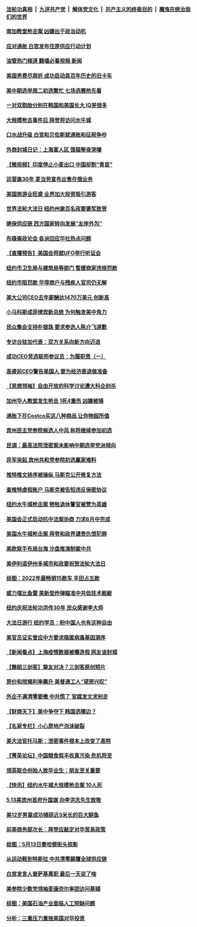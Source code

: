 ####  [法轮功真相](../../../../basic/blob/master/README.md?t=05170631) &nbsp;|&nbsp; [九评共产党](../../../../9ping.md/blob/master/README.md?t=05170631) &nbsp;|&nbsp; [解体党文化](../../../../jtdwh.md/blob/master/README.md?t=05170631)  &nbsp;|&nbsp; [共产主义的终极目的](../../../../gczydzjmd.md/blob/master/README.md?t=05170631) &nbsp;|&nbsp; [魔鬼在统治我们的世界](../../../../mgztzwmdsj.md/blob/master/README.md?t=05170631) 

#### [南加教堂枪击案 凶嫌出于政治动机](../pages/nsc412/n13738739.md?t=05170631) 

#### [应对通胀 白宫发布住房供应行动计划](../pages/nsc412/n13738638.md?t=05170631) 

#### [油管热门频道 翻墙必看视频 新闻](http://45.76.130.85:81/youtube.html?05170631)

#### [美国男费尽周折 成功启动具百年历史的旧卡车](../pages/nsc412/n13738244.md?t=05170631) 

#### [美中期选举周二初选繁忙 七场选赛抢先看](../pages/nsc412/n13738480.md?t=05170631) 

#### [一对双胞胎分别在韩国和美国长大 IQ差很多](../pages/nsc412/n13738567.md?t=05170631) 

#### [大规模枪击事件后 拜登将访问水牛城](../pages/nsc412/n13738582.md?t=05170631) 

#### [口水战升级 白宫和贝佐斯就通胀和征税争吵](../pages/nsc412/n13738595.md?t=05170631) 

#### [外商封城日记：上海富人区 饿猫整夜哭嚎](../pages/nsc412/n13738603.md?t=05170631) 

#### [【微视频】印度停止小麦出口 中国却割“青苗”](../pages/nsc412/n13738113.md?t=05170631) 

#### [运营逾30年 麦当劳宣布出售在俄业务](../pages/nsc412/n13738565.md?t=05170631) 

#### [美国旅游业旺盛 业界加大投资吸引游客](../pages/nsc412/n13738532.md?t=05170631) 

#### [世界法轮大法日 纽约州逾百名政要褒奖致贺](../pages/nsc412/n13735132.md?t=05170631) 

#### [确保供应链 西方国家转向发展“友岸外包”](../pages/nsc412/n13738350.md?t=05170631) 

#### [布碌崙政论会 各派回应华社热点问题](../pages/nsc412/n13738138.md?t=05170631) 

#### [【直播预告】美国会将就UFO举行听证会](../pages/nsc412/n13737995.md?t=05170631) 

#### [纽约市卫生局与建筑局等部门 暂缓商家违规罚款](../pages/nsc412/n13738147.md?t=05170631) 

#### [纽约市阻罚款 华埠商户与残疾人官司仍无解](../pages/nsc412/n13738145.md?t=05170631) 

#### [美大公司CEO去年薪酬达1470万美元 创新高](../pages/nsc412/n13738015.md?t=05170631) 

#### [小马科斯成菲律宾新总统 为何触发美中角力](../pages/nsc412/n13737955.md?t=05170631) 

#### [民众集会支持朴银珠 要求参选人陈介飞道歉](../pages/nsc412/n13738117.md?t=05170631) 

#### [专访台驻加代表：双方关系向新方向迈进](../pages/nsc412/n13737992.md?t=05170631) 

#### [成功CEO竞选联邦参议员：为履职责（一）](../pages/nsc412/n13738053.md?t=05170631) 

#### [高盛前CEO警告美国人 要为经济衰退做准备](../pages/nsc412/n13738025.md?t=05170631) 

#### [【思想领袖】自由开放的科学讨论遭大科企封杀](../pages/nsc412/n13714643.md?t=05170631) 

#### [加州华人教堂发生枪击 1死4重伤 凶嫌被捕](../pages/nsc412/n13738020.md?t=05170631) 

#### [通胀下在Costco买这八种商品 让你物超所值](../pages/nsc412/n13733702.md?t=05170631) 

#### [宾州民主党参院候选人中风 称将继续参加初选](../pages/nsc412/n13737896.md?t=05170631) 

#### [民调：最高法院泄密案未影响中期选举党派倾向](../pages/nsc412/n13737827.md?t=05170631) 

#### [异军突起 宾州共和党参院初选赢家难料](../pages/nsc412/n13737822.md?t=05170631) 

#### [推特推文排序被操纵 马斯克公开修复方法](../pages/nsc412/n13737800.md?t=05170631) 

#### [查推特虚假账户 马斯克被告知违反保密协议](../pages/nsc412/n13737804.md?t=05170631) 

#### [纽约水牛城枪击案 牺牲退休警官被赞为英雄](../pages/nsc412/n13736229.md?t=05170631) 

#### [美国会正式启动抗中法案协商 力求6月中完成](../pages/nsc412/n13737740.md?t=05170631) 

#### [美国水牛城枪击案 拜登和政界谴责仇恨犯罪](../pages/nsc412/n13737727.md?t=05170631) 

#### [美欧联手布局台海 沙盘推演制裁中共](../pages/nsc412/n13731643.md?t=05170631) 

#### [美伊利诺伊州多城市和政要祝贺法轮大法日](../pages/nsc412/n13737149.md?t=05170631) 

#### [组图：2022年最畅销15款车 丰田占五款](../pages/nsc412/n13726608.md?t=05170631) 

#### [威力堪比鱼雷 美新型炸弹瞄准中共低技术舰艇](../pages/nsc412/n13730798.md?t=05170631) 

#### [纽约庆祝法轮功洪传30年 民众感谢李大师](../pages/nsc412/n13736244.md?t=05170631) 

#### [大法日游行 纽约学员：盼中国人也有这种自由](../pages/nsc412/n13737147.md?t=05170631) 

#### [美官员证实曾应中方要求隐匿病毒基因测序](../pages/nsc412/n13737139.md?t=05170631) 

#### [【新闻看点】上海疫情数据被曝造假 网友谈封城](../pages/nsc412/n13737080.md?t=05170631) 

#### [【舞蹈三剑客】挚友对决？三剑客原创短片](../pages/nsc412/n13737104.md?t=05170631) 

#### [房价和按揭利率飙升 美普通工人“望房兴叹”](../pages/nsc412/n13737105.md?t=05170631) 

#### [外企不满清零要撤 中共慌了 官媒发文求别走](../pages/nsc412/n13737067.md?t=05170631) 

#### [【财商天下】美中争夺下 韩国选哪边？](../pages/nsc412/n13736981.md?t=05170631) 

#### [【名家专栏】小心房地产泡沫破裂](../pages/nsc412/n13736895.md?t=05170631) 

#### [美大法官托马斯：泄密事件根本上改变了高院](../pages/nsc412/n13737085.md?t=05170631) 

#### [【菁英论坛】中国粮食假丰收真污染 危机将至](../pages/nsc412/n13736862.md?t=05170631) 

#### [领英联合创始人致毕业生：朋友至关重要](../pages/nsc412/n13736872.md?t=05170631) 

#### [【快讯】纽约水牛城大规模枪击案 10人死](../pages/nsc412/n13737084.md?t=05170631) 

#### [5.13美宾州首府升国旗 向李洪志先生致敬](../pages/nsc412/n13737058.md?t=05170631) 

#### [美12岁男童成功捕获近3米长的巨大鲟鱼](../pages/nsc412/n13736528.md?t=05170631) 

#### [前美商务部次长：拜登应敲定对华贸易政策](../pages/nsc412/n13736985.md?t=05170631) 

#### [组图：5月13日曼哈顿街头掠影](../pages/nsc412/n13737004.md?t=05170631) 

#### [从运动鞋到特斯拉 中共清零颠覆全球供应链](../pages/nsc412/n13736996.md?t=05170631) 

#### [白宫发言人普萨基离职 最后一天说了啥](../pages/nsc412/n13736969.md?t=05170631) 

#### [美参院少数党领袖麦康奈尔率团访问基辅](../pages/nsc412/n13736977.md?t=05170631) 

#### [组图：美国石油产业面临人工短缺问题](../pages/nsc412/n13736642.md?t=05170631) 

#### [分析：三重压力重挫美国对华投资](../pages/nsc412/n13731653.md?t=05170631) 

<img src='http://gfw-breaker.win/goodnews/indexes/nsc412.md' width='0px' height='0px'/>
